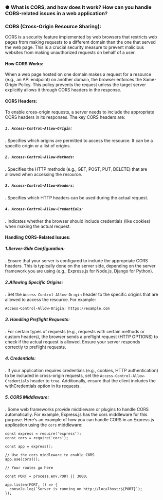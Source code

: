 ### ● What is CORS, and how does it work? How can you handle CORS-related issues in a web application?

### CORS (Cross-Origin Resource Sharing):

CORS is a security feature implemented by web browsers that restricts web pages from making requests to a different domain than the one that served the web page. This is a crucial security measure to prevent malicious websites from making unauthorized requests on behalf of a user.

#### How CORS Works:

When a web page hosted on one domain makes a request for a resource (e.g., an API endpoint) on another domain, the browser enforces the Same-Origin Policy. This policy prevents the request unless the target server explicitly allows it through CORS headers in the response.

#### CORS Headers:

To enable cross-origin requests, a server needs to include the appropriate CORS headers in its responses. The key CORS headers are:

##### `1. Access-Control-Allow-Origin`:
.    Specifies which origins are permitted to access the resource. It can be a specific origin or a list of origins.
##### `2. Access-Control-Allow-Methods`:
.    Specifies the HTTP methods (e.g., GET, POST, PUT, DELETE) that are allowed when accessing the resource.
##### `3. Access-Control-Allow-Headers`:
.   Specifies which HTTP headers can be used during the actual request.
##### `4. Access-Control-Allow-Credentials`:
.   Indicates whether the browser should include credentials (like cookies) when making the actual request.

#### Handling CORS-Related Issues:

##### 1.Server-Side Configuration:
.   Ensure that your server is configured to include the appropriate CORS headers. This is typically done on the server side, depending on the server framework you are using (e.g., Express.js for Node.js, Django for Python).
##### 2.Allowing Specific Origins:
.   Set the `Access-Control-Allow-Origin` header to the specific origins that are allowed to access the resource. For example:
```
Access-Control-Allow-Origin: https://example.com
```
##### 3. Handling Preflight Requests:
.   For certain types of requests (e.g., requests with certain methods or custom headers), the browser sends a preflight request (HTTP OPTIONS) to check if the actual request is allowed. Ensure your server responds correctly to preflight requests.
##### 4. Credentials:
.   If your application requires credentials (e.g., cookies, HTTP authentication) to be included in cross-origin requests, set the `Access-Control-Allow-Credentials` header to `true`. Additionally, ensure that the client includes the withCredentials option in its requests.
##### 5. CORS Middleware:
.   Some web frameworks provide middleware or plugins to handle CORS automatically. For example, Express.js has the cors middleware for this purpose.
Here's an example of how you can handle CORS in an Express.js application using the `cors` middleware:
```
const express = require('express');
const cors = require('cors');

const app = express();

// Use the cors middleware to enable CORS
app.use(cors());

// Your routes go here

const PORT = process.env.PORT || 3000;

app.listen(PORT, () => {
  console.log(`Server is running on http://localhost:${PORT}`);
});

```
